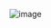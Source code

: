 ![image](https://user-images.githubusercontent.com/71021065/159060794-bfbd8457-71c3-4ae8-8b8f-6129b91228c5.png)

